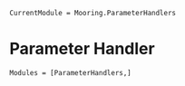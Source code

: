 ```@meta
CurrentModule = Mooring.ParameterHandlers
```

# Parameter Handler

```@autodocs
Modules = [ParameterHandlers,]
```